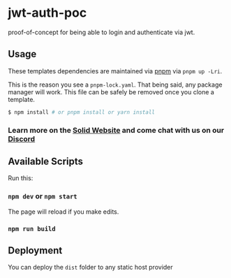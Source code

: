 # jwt-auth-poc

proof-of-concept for being able to login and authenticate via jwt.


## Usage


These templates dependencies are maintained via [pnpm](https://pnpm.io) via `pnpm up -Lri`.

This is the reason you see a `pnpm-lock.yaml`. That being said, any package manager will work. This file can be safely be removed once you clone a template.

```bash
$ npm install # or pnpm install or yarn install
```

### Learn more on the [Solid Website](https://solidjs.com) and come chat with us on our [Discord](https://discord.com/invite/solidjs)

## Available Scripts

Run this:

### `npm dev` or `npm start`


The page will reload if you make edits.


### `npm run build`


## Deployment

You can deploy the `dist` folder to any static host provider 

